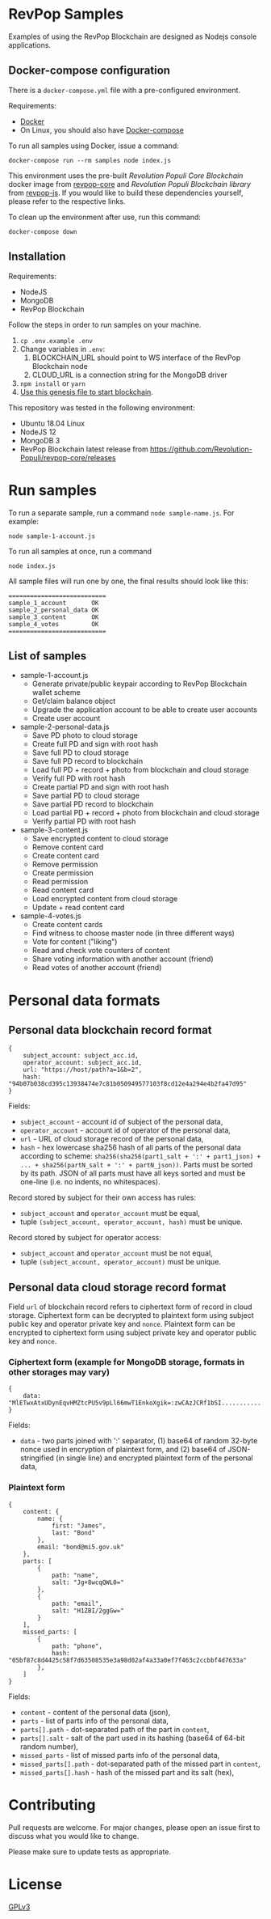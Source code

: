 # RevPop Samples

Examples of using the RevPop Blockchain are designed as Nodejs console applications.

## Docker-compose configuration

There is a `docker-compose.yml` file with a pre-configured environment.

Requirements:

* [Docker](https://docs.docker.com/get-docker/)
* On Linux, you should also have [Docker-compose](https://docs.docker.com/compose/install/)

To run all samples using Docker, issue a command:
```
docker-compose run --rm samples node index.js
```

This environment uses the pre-built *Revolution Populi Core Blockchain* docker image from [revpop-core](https://github.com/Revolution-Populi/revpop-core) and *Revolution Populi Blockchain library*  from [revpop-js](https://github.com/Revolution-Populi/revpop-js). If you would like to build these dependencies yourself, please refer to the respective links.

To clean up the environment after use, run this command:
```
docker-compose down
```

## Installation

Requirements:

* NodeJS
* MongoDB
* RevPop Blockchain

Follow the steps in order to run samples on your machine.

1. `cp .env.example .env`
2. Change variables in `.env`:
    1. BLOCKCHAIN_URL should point to WS interface of the RevPop Blockchain node
    2. CLOUD_URL is a connection string for the MongoDB driver
3. `npm install` or `yarn`
4. [Use this genesis file to start blockchain](blockchain).

This repository was tested in the following environment:
* Ubuntu 18.04 Linux
* NodeJS 12
* MongoDB 3
* RevPop Blockchain latest release from https://github.com/Revolution-Populi/revpop-core/releases

# Run samples

To run a separate sample, run a command `node sample-name.js`. For example:
```
node sample-1-account.js
```

To run all samples at once, run a command
```
node index.js
```
All sample files will run one by one, the final results should look like this:
```
===========================
sample_1_account       OK
sample_2_personal_data OK
sample_3_content       OK
sample_4_votes         OK
===========================
```

## List of samples

- sample-1-account.js
    - Generate private/public keypair according to RevPop Blockchain wallet scheme
    - Get/claim balance object
    - Upgrade the application account to be able to create user accounts
    - Create user account
- sample-2-personal-data.js
    - Save PD photo to cloud storage
    - Create full PD and sign with root hash
    - Save full PD to cloud storage
    - Save full PD record to blockchain
    - Load full PD + record + photo from blockchain and cloud storage
    - Verify full PD with root hash
    - Create partial PD and sign with root hash
    - Save partial PD to cloud storage
    - Save partial PD record to blockchain
    - Load partial PD + record + photo from blockchain and cloud storage
    - Verify partial PD with root hash
- sample-3-content.js
    - Save encrypted content to cloud storage
    - Remove content card
    - Create content card
    - Remove permission
    - Create permission
    - Read permission
    - Read content card
    - Load encrypted content from cloud storage
    - Update + read content card
- sample-4-votes.js
    - Create content cards
    - Find witness to choose master node (in three different ways)
    - Vote for content ("liking")
    - Read and check vote counters of content
    - Share voting information with another account (friend)
    - Read votes of another account (friend)

# Personal data formats

## Personal data blockchain record format

    {
        subject_account: subject_acc.id,
        operator_account: subject_acc.id,
        url: "https://host/path?a=1&b=2",
        hash: "94b07b038cd395c13938474e7c81b050949577103f8cd12e4a294e4b2fa47d95"
    }

Fields:
- `subject_account` - account id of subject of the personal data,
- `operator_account` - account id of operator of the personal data,
- `url` - URL of cloud storage record of the personal data,
- `hash` - hex lowercase sha256 hash of all parts of the personal data according to scheme:
`sha256(sha256(part1_salt + ':' + part1_json) + ... + sha256(partN_salt + ':' + partN_json))`.
Parts must be sorted by its path. JSON of all parts must have all keys sorted and must be one-line
(i.e. no indents, no whitespaces).

Record stored by subject for their own access has rules:
- `subject_account` and `operator_account` must be equal,
- tuple `(subject_account, operator_account, hash)` must be unique.

Record stored by subject for operator access:
- `subject_account` and `operator_account` must be not equal,
- tuple `(subject_account, operator_account)` must be unique.

## Personal data cloud storage record format

Field `url` of blockchain record refers to ciphertext form of record in cloud storage.
Ciphertext form can be decrypted to plaintext form using subject public key and operator private key and `nonce`.
Plaintext form can be encrypted to ciphertext form using subject private key and operator public key and `nonce`.

### Ciphertext form (example for MongoDB storage, formats in other storages may vary)

    {
        data: "MlETwxAtxUDynEqvHMZtcPU5v9pLl66mwT1EnkoXgik=:zwCAzJCRf1bSI............00oFx7Z71JiMEQ="
    }

Fields:
- `data` - two parts joined with ':' separator, (1) base64 of random 32-byte nonce used in encryption of plaintext form, and
(2) base64 of JSON-stringified (in single line) and encrypted plaintext form of the personal data,

### Plaintext form

    {
        content: {
            name: {
                first: "James",
                last: "Bond"
            },
            email: "bond@mi5.gov.uk"
        },
        parts: [
            {
                path: "name",
                salt: "Jg+8wcqQWL0="
            },
            {
                path: "email",
                salt: "H1ZBI/2ggGw="
            }
        ],
        missed_parts: [
            {
                path: "phone",
                hash: "05bf87c8d4425c58f7d63508535e3a98d02af4a33a0ef7f463c2ccbbf4d7633a"
            },
        ]
    }

Fields:
- `content` - content of the personal data (json),
- `parts` - list of parts info of the personal data,
- `parts[].path` - dot-separated path of the part in `content`,
- `parts[].salt` - salt of the part used in its hashing (base64 of 64-bit random number),
- `missed_parts` - list of missed parts info of the personal data,
- `missed_parts[].path` - dot-separated path of the missed part in `content`,
- `missed_parts[].hash` - hash of the missed part and its salt (hex),

# Contributing
Pull requests are welcome. For major changes, please open an issue first to discuss what you would like to change.

Please make sure to update tests as appropriate.

# License
[GPLv3](https://choosealicense.com/licenses/gpl-3.0/)
